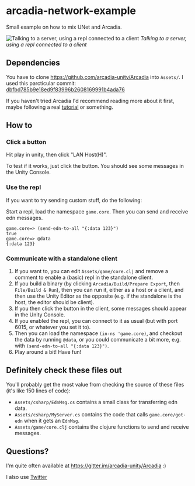 # arcadia-network-example
Small example on how to mix UNet and Arcadia.

![Talking to a server, using a repl connected to a client](https://new.memset.se/5853/ZzRYdnh1VStTUDBJdUE9PQ)
*Talking to a server, using a repl connected to a client*

## Dependencies
You have to clone https://github.com/arcadia-unity/Arcadia into `Assets/`. I used this parcticular commit: [dbfbd785b9e18ed9f83996b2608169991b4ada76](https://github.com/arcadia-unity/Arcadia/commit/dbfbd785b9e18ed9f83996b2608169991b4ada76)

If you haven't tried Arcadia I'd recommend reading more about it first, maybe following a real [tutorial](https://github.com/arcadia-unity/Arcadia/wiki/Resources#Tutorials) or something.


## How to
### Click a button
Hit play in unity, then click "LAN Host(H)".

To test if it works, just click the button. You should see some messages in the Unity Console.

### Use the repl
If you want to try sending custom stuff, do the following:

Start a repl, load the namespace `game.core`. Then you can send and receive edn messages.
```
game.core=> (send-edn-to-all "{:data 123}")
true
game.core=> @data
{:data 123}
```

### Communicate with a standalone client
1. If you want to, you can edit `Assets/game/core.clj` and remove a comment to enable a (basic) repl in the standalone client.
2. If you build a binary (by clicking `Arcadia/Build/Prepare Export`, then `File/Build & Run`), then you can run it, either as a host or a client, and then use the Unity Editor as the opposite (e.g. if the standalone is the host, the editor should be client).
3. If you then click the button in the client, some messages should appear in the Unity Console.
4. If you enabled the repl, you can connect to it as usual (but with port 6015, or whatever you set it to).
5. Then you can load the namespace `(in-ns 'game.core)`, and checkout the data by running `@data`, or you could communicate a bit more, e.g. with `(send-edn-to-all "{:data 123}")`.
6. Play around a bit! Have fun!

## Definitely check these files out
You'll probably get the most value from checking the source of these files (it's like 150 lines of code):

* `Assets/csharp/EdnMsg.cs` contains a small class for transferring edn data.
* `Assets/csharp/MyServer.cs` contains the code that calls `game.core/got-edn` when it gets an `EdnMsg`.
* `Assets/game/core.clj` contains the clojure functions to send and receive messages.

## Questions?
I'm quite often available at https://gitter.im/arcadia-unity/Arcadia :)

I also use [Twitter](https://twitter.com/saikyun)
